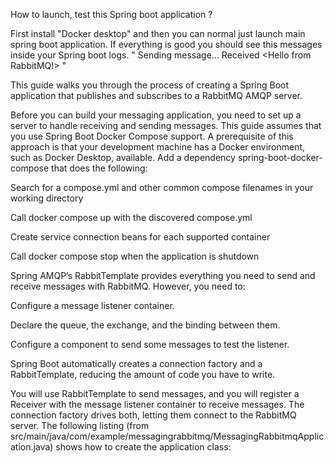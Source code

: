 How to launch, test this Spring boot application ? 

First install "Docker desktop" and then you can normal just launch main spring boot application. 
If everything is good you should see this messages inside your Spring boot logs. 
" Sending message...
Received <Hello from RabbitMQ!> "  


This guide walks you through the process of creating a Spring Boot application that publishes and subscribes to a RabbitMQ AMQP server.

Before you can build your messaging application, you need to set up a server to handle receiving and sending messages. This guide assumes that you use Spring Boot Docker Compose support. A prerequisite of this approach is that your development machine has a Docker environment, such as Docker Desktop, available. Add a dependency spring-boot-docker-compose that does the following:

Search for a compose.yml and other common compose filenames in your working directory

Call docker compose up with the discovered compose.yml

Create service connection beans for each supported container

Call docker compose stop when the application is shutdown



Spring AMQP’s RabbitTemplate provides everything you need to send and receive messages with RabbitMQ. However, you need to:

Configure a message listener container.

Declare the queue, the exchange, and the binding between them.

Configure a component to send some messages to test the listener.

Spring Boot automatically creates a connection factory and a RabbitTemplate, reducing the amount of code you have to write.

You will use RabbitTemplate to send messages, and you will register a Receiver with the message listener container to receive messages. 
The connection factory drives both, letting them connect to the RabbitMQ server. 
The following listing (from src/main/java/com/example/messagingrabbitmq/MessagingRabbitmqApplication.java) shows how to create the application class:
